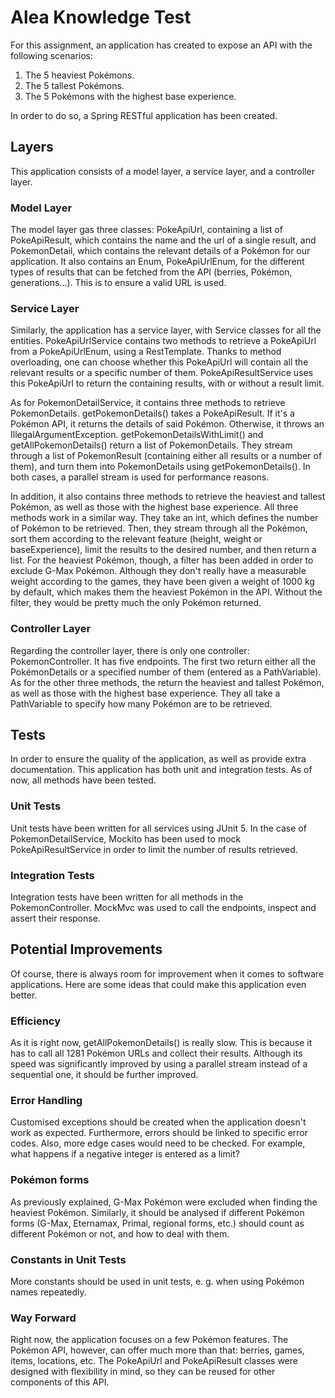 # Alea Knowledge Test

For this assignment, an application has created to expose an API with the following scenarios:

1. The 5 heaviest Pokémons.
2. The 5 tallest Pokémons.
3. The 5 Pokémons with the highest base experience.

In order to do so, a Spring RESTful application has been created.

## Layers

This application consists of a model layer, a service layer, and a controller layer.

### Model Layer

The model layer gas three classes: PokeApiUrl, containing a list of PokeApiResult, which contains the name and the url of a single result, and PokemonDetail, which contains the relevant details of a Pokémon for our application. It also contains an Enum, PokeApiUrlEnum, for the different types of results that can be fetched from the API (berries, Pokémon, generations...). This is to ensure a valid URL is used.

### Service Layer

Similarly, the application has a service layer, with Service classes for all the entities. PokeApiUrlService contains two methods to retrieve a PokeApiUrl from a PokeApiUrlEnum, using a RestTemplate. Thanks to method overloading, one can choose whether this PokeApiUrl will contain all the relevant results or a specific number of them. PokeApiResultService uses this PokeApiUrl to return the containing results, with or without a result limit. 

As for PokemonDetailService, it contains three methods to retrieve PokemonDetails. getPokemonDetails() takes a PokeApiResult. If it's a Pokémon API, it returns the details of said Pokémon. Otherwise, it throws an IllegalArgumentException. getPokemonDetailsWithLimit() and getAllPokemonDetails() return a list of PokemonDetails. They stream through a list of PokemonResult (containing either all results or a number of them), and turn them into PokemonDetails using getPokemonDetails(). In both cases, a parallel stream is used for performance reasons.

In addition, it also contains three methods to retrieve the heaviest and tallest Pokémon, as well as those with the highest base experience. All three methods work in a similar way. They take an int, which defines the number of Pokémon to be retrieved. Then, they stream through all the Pokémon, sort them according to the relevant feature (height, weight or baseExperience), limit the results to the desired number, and then return a list. For the heaviest Pokémon, though, a filter has been added in order to exclude G-Max Pokémon. Although they don't really have a measurable weight according to the games, they have been given a weight of 1000 kg by default, which makes them the heaviest Pokémon in the API. Without the filter, they would be pretty much the only Pokémon returned.

### Controller Layer

Regarding the controller layer, there is only one controller: PokemonController. It has five endpoints. The first two return either all the PokémonDetails or a specified number of them (entered as a PathVariable). As for the other three methods, the return the heaviest and tallest Pokémon, as well as those with the highest base experience. They all take a PathVariable to specify how many Pokémon are to be retrieved. 

## Tests

In order to ensure the quality of the application, as well as provide extra documentation. This application has both unit and integration tests. As of now, all methods have been tested.

### Unit Tests

Unit tests have been written for all services using JUnit 5. In the case of PokemonDetailService, Mockito has been used to mock PokeApiResultService in order to limit the number of results retrieved.

### Integration Tests

Integration tests have been written for all methods in the PokemonController. MockMvc was used to call the endpoints, inspect and assert their response.

## Potential Improvements

Of course, there is always room for improvement when it comes to software applications. Here are some ideas that could make this application even better.

### Efficiency

As it is right now, getAllPokemonDetails() is really slow. This is because it has to call all 1281 Pokémon URLs and collect their results. Although its speed was significantly improved by using a parallel stream instead of a sequential one, it should be further improved.

### Error Handling

Customised exceptions should be created when the application doesn't work as expected. Furthermore, errors should be linked to specific error codes. Also, more edge cases would need to be checked. For example, what happens if a negative integer is entered as a limit?

### Pokémon forms

As previously explained, G-Max Pokémon were excluded when finding the heaviest Pokémon. Similarly, it should be analysed if different Pokémon forms (G-Max, Eternamax, Primal, regional forms, etc.) should count as different Pokémon or not, and how to deal with them.

### Constants in Unit Tests

More constants should be used in unit tests, e. g. when using Pokémon names repeatedly.

### Way Forward

Right now, the application focuses on a few Pokémon features. The Pokémon API, however, can offer much more than that: berries, games, items, locations, etc. The PokeApiUrl and PokeApiResult classes were designed with flexibility in mind, so they can be reused for other components of this API.
